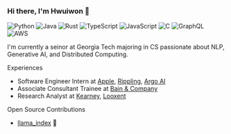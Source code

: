 ### Hi there, I'm Hwuiwon 👋

![Python](https://img.shields.io/badge/Python-black?logo=python&logoColor=FFF&style=flat-square)
![Java](https://img.shields.io/badge/Java-black?logo=openjdk&logoColor=FFF&style=flat-square)
![Rust](https://shields.io/badge/Rust-black?logo=Rust&logoColor=FFF&style=flat-square)
![TypeScript](https://shields.io/badge/TypeScript-black?logo=TypeScript&logoColor=FFF&style=flat-square)
![JavaScript](https://shields.io/badge/JavaScript-black?logo=JavaScript&logoColor=FFF&style=flat-square)
![C](https://shields.io/badge/C-black?logo=c&logoColor=fff&style=flat-square)
![GraphQL](https://img.shields.io/badge/GraphQL-black?logo=graphql&logoColor=FFF&style=flat-square)
![AWS](https://img.shields.io/badge/AWS-black.svg?style=flat-square&logo=amazon-aws&logoColor=FFF)

I'm currently a seinor at Georgia Tech majoring in CS passionate about NLP, Generative AI, and Distributed Computing.


Experiences
- Software Engineer Intern at [Apple](https://www.apple.com/), [Rippling](https://www.rippling.com/), [Argo AI](https://www.argo.ai)
- Associate Consultant Trainee at [Bain & Company](https://www.bain.com)
- Research Analyst at [Kearney](https://www.kearney.com), [Looxent](https://www.looxent.com/en/)

Open Source Contributions
- [llama_index](https://github.com/jerryjliu/llama_index) 🦙
